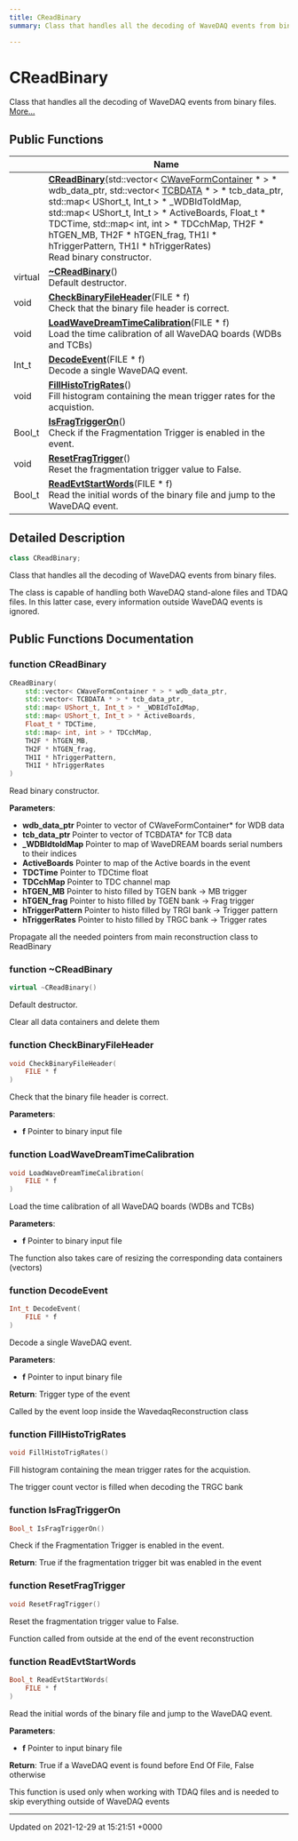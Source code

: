 ```yaml
---
title: CReadBinary
summary: Class that handles all the decoding of WaveDAQ events from binary files. 

---
```


# CReadBinary



Class that handles all the decoding of WaveDAQ events from binary files.  [More...](#detailed-description)

## Public Functions

|                | Name           |
| -------------- | -------------- |
| | **[CReadBinary](/Classes/classCReadBinary.md#function-creadbinary)**(std::vector< [CWaveFormContainer](/Classes/classCWaveFormContainer.md) * > * wdb_data_ptr, std::vector< [TCBDATA](/Classes/classTCBDATA.md) * > * tcb_data_ptr, std::map< UShort_t, Int_t > * _WDBIdToIdMap, std::map< UShort_t, Int_t > * ActiveBoards, Float_t * TDCTime, std::map< int, int > * TDCchMap, TH2F * hTGEN_MB, TH2F * hTGEN_frag, TH1I * hTriggerPattern, TH1I * hTriggerRates)<br>Read binary constructor.  |
| virtual | **[~CReadBinary](/Classes/classCReadBinary.md#function-~creadbinary)**()<br>Default destructor.  |
| void | **[CheckBinaryFileHeader](/Classes/classCReadBinary.md#function-checkbinaryfileheader)**(FILE * f)<br>Check that the binary file header is correct.  |
| void | **[LoadWaveDreamTimeCalibration](/Classes/classCReadBinary.md#function-loadwavedreamtimecalibration)**(FILE * f)<br>Load the time calibration of all WaveDAQ boards (WDBs and TCBs)  |
| Int_t | **[DecodeEvent](/Classes/classCReadBinary.md#function-decodeevent)**(FILE * f)<br>Decode a single WaveDAQ event.  |
| void | **[FillHistoTrigRates](/Classes/classCReadBinary.md#function-fillhistotrigrates)**()<br>Fill histogram containing the mean trigger rates for the acquistion.  |
| Bool_t | **[IsFragTriggerOn](/Classes/classCReadBinary.md#function-isfragtriggeron)**()<br>Check if the Fragmentation Trigger is enabled in the event.  |
| void | **[ResetFragTrigger](/Classes/classCReadBinary.md#function-resetfragtrigger)**()<br>Reset the fragmentation trigger value to False.  |
| Bool_t | **[ReadEvtStartWords](/Classes/classCReadBinary.md#function-readevtstartwords)**(FILE * f)<br>Read the initial words of the binary file and jump to the WaveDAQ event.  |

## Detailed Description

```cpp
class CReadBinary;
```

Class that handles all the decoding of WaveDAQ events from binary files. 

The class is capable of handling both WaveDAQ stand-alone files and TDAQ files. In this latter case, every information outside WaveDAQ events is ignored. 

## Public Functions Documentation

### function CReadBinary

```cpp
CReadBinary(
    std::vector< CWaveFormContainer * > * wdb_data_ptr,
    std::vector< TCBDATA * > * tcb_data_ptr,
    std::map< UShort_t, Int_t > * _WDBIdToIdMap,
    std::map< UShort_t, Int_t > * ActiveBoards,
    Float_t * TDCTime,
    std::map< int, int > * TDCchMap,
    TH2F * hTGEN_MB,
    TH2F * hTGEN_frag,
    TH1I * hTriggerPattern,
    TH1I * hTriggerRates
)
```

Read binary constructor. 

**Parameters**: 

  * **wdb_data_ptr** Pointer to vector of CWaveFormContainer* for WDB data 
  * **tcb_data_ptr** Pointer to vector of TCBDATA* for TCB data 
  * **_WDBIdtoIdMap** Pointer to map of WaveDREAM boards serial numbers to their indices 
  * **ActiveBoards** Pointer to map of the Active boards in the event 
  * **TDCTime** Pointer to TDCtime float 
  * **TDCchMap** Pointer to TDC channel map 
  * **hTGEN_MB** Pointer to histo filled by TGEN bank -> MB trigger 
  * **hTGEN_frag** Pointer to histo filled by TGEN bank -> Frag trigger 
  * **hTriggerPattern** Pointer to histo filled by TRGI bank -> Trigger pattern 
  * **hTriggerRates** Pointer to histo filled by TRGC bank -> Trigger rates 


Propagate all the needed pointers from main reconstruction class to ReadBinary 


### function ~CReadBinary

```cpp
virtual ~CReadBinary()
```

Default destructor. 

Clear all data containers and delete them 


### function CheckBinaryFileHeader

```cpp
void CheckBinaryFileHeader(
    FILE * f
)
```

Check that the binary file header is correct. 

**Parameters**: 

  * **f** Pointer to binary input file 


### function LoadWaveDreamTimeCalibration

```cpp
void LoadWaveDreamTimeCalibration(
    FILE * f
)
```

Load the time calibration of all WaveDAQ boards (WDBs and TCBs) 

**Parameters**: 

  * **f** Pointer to binary input file 


The function also takes care of resizing the corresponding data containers (vectors) 


### function DecodeEvent

```cpp
Int_t DecodeEvent(
    FILE * f
)
```

Decode a single WaveDAQ event. 

**Parameters**: 

  * **f** Pointer to input binary file 


**Return**: Trigger type of the event 

Called by the event loop inside the WavedaqReconstruction class 


### function FillHistoTrigRates

```cpp
void FillHistoTrigRates()
```

Fill histogram containing the mean trigger rates for the acquistion. 

The trigger count vector is filled when decoding the TRGC bank 


### function IsFragTriggerOn

```cpp
Bool_t IsFragTriggerOn()
```

Check if the Fragmentation Trigger is enabled in the event. 

**Return**: True if the fragmentation trigger bit was enabled in the event 

### function ResetFragTrigger

```cpp
void ResetFragTrigger()
```

Reset the fragmentation trigger value to False. 

Function called from outside at the end of the event reconstruction 


### function ReadEvtStartWords

```cpp
Bool_t ReadEvtStartWords(
    FILE * f
)
```

Read the initial words of the binary file and jump to the WaveDAQ event. 

**Parameters**: 

  * **f** Pointer to input binary file 


**Return**: True if a WaveDAQ event is found before End Of File, False otherwise 

This function is used only when working with TDAQ files and is needed to skip everything outside of WaveDAQ events 


-------------------------------

Updated on 2021-12-29 at 15:21:51 +0000